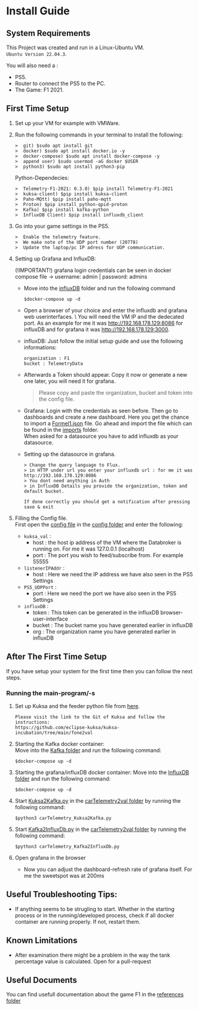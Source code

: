 # Install Guide
## System Requirements
This Project was created and run in a Linux-Ubuntu VM. \
`Ubuntu Version 22.04.3`.

You will also need a :

* PS5.
* Router to connect the PS5 to the PC.
* The Game: F1 2021.


## First Time Setup 
1. Set up your VM for example with VMWare.

2. Run the following commands in your terminal to install the following:

    ```
    >  git) $sudo apt install git
    >  docker) $sudo apt install docker.io -y
    >  docker-compose) $sudo apt install docker-compose -y
    >  append user) $sudo usermod -aG docker $USER
    >  python3) $sudo apt install python3-pip
    ```
    
    Python-Dependecies:
    
    ```
    >  Telemetry-F1-2021: 0.3.0) $pip install Telemetry-F1-2021
    >  kuksa-client) $pip install kuksa-client
    >  Paho-MQtt) $pip install paho-mqtt
    >  Proton) $pip install python-qpid-proton
    >  Kafka) $pip install kafka-python
    >  InfluxDB Client) $pip install influxdb_client
    ```

3. Go into your game settings in the PS5.

    ```
    >  Enable the telemetry feature.
    >  We make note of the UDP port number (20778)
    >  Update the laptop/pc IP adress for UDP communication.
    ```

4. Setting up Grafana and InfluxDB: 

    (!IMPORTANT!) grafana login credentials can be seen in docker compose file -> username: admin | password: admins

    * Move into the [influxDB](./InfluxDB/) folder and run the following command

        ```
        $docker-compose up -d
        ```

    * Open a browser of your choice and enter the influxdb and grafana web userinterfaces. \ 
        You will need the VM IP and the dedecated port. As an example for me it was http://192.168.178.129:8086 for influxDB and for grafana it was http://192.168.178.129:3000.
    
    * influxDB: Just follow the initial setup guide and use the following informations:
        ```
        organization : F1
        bucket : TelemetryData
        ```

    * Afterwards a Token should appear. Copy it now or generate a new one later, you will need it for grafana.

        > Please copy and paste the organization, bucket and token into the config file.

    * Grafana: Login with the credentials as seen before. Then go to dashboards and create a new dashboard. 
    Here you get the chance to import a [Formel1.json](./imports/Formel%201-1701426043812.json) file. Go ahead and import the file which can be found in the [imports](./imports/) folder. \
    When asked for a datasource you have to add influxdb as your datasource.    

    * Setting up the datasource in grafana. 
        ```
        > Change the query language to Flux.
        > in HTTP under url you enter your influxdb url : for me it was http://192.168.178.129:8086 
        > You dont need anything in Auth
        > in InfluxDB Details you provide the organization, token and default bucket. 

        If done correctly you should get a notification after pressing save & exit 
        ```

5. Filling the Config file. \
First open the [config file](./carTelemetry2val/config/carTelemetry_feeder.ini) in the [config folder](./carTelemetry2val/config/) and enter the following:
    * `kuksa_val` :
        * host : the host ip address of the VM where the Databroker is running on. For me it was 127.0.0.1 (localhost)
        * port : The port you wish to feed/subscribe from. For example 55555
    * `listenerIPAddr` :
        * host : Here we need the IP address we have also seen in the PS5 Settings
    * `PS5_UDPPort` : 
        * port : Here we need the port we have also seen in the PS5 Settings
    * `influxDB` : 
        * token : This token can be generated in the influxDB browser-user-interface
        * bucket : The bucket name you have generated earlier in influxDB
        * org : The organization name you have generated earlier in influxDB


## After The First Time Setup
If you have setup your system for the first time then you can follow the next steps.

### Running the main-program/-s
1. Set up Kuksa and the feeder python file from [here](https://github.com/eclipse-kuksa/kuksa-incubation/tree/main/fone2val).
    ```
    Please visit the link to the Git of Kuksa and follow the instructions:
    https://github.com/eclipse-kuksa/kuksa-incubation/tree/main/fone2val
    ```


2. Starting the Kafka docker container: \
    Move into the [Kafka folder](./Kafka/) and run the following command:
    ```   
    $docker-compose up -d
    ```

3. Starting the grafana/influxDB docker container:
    Move into the [InfluxDB folder](./InfluxDB/) and run the following command:
    ```
    $docker-compose up -d
    ```
    
4. Start [Kuksa2Kafka.py](./carTelemetry2val/carTelemetry_Kuksa2Kafka.py) in the [carTelemetry2val folder](./carTelemetry2val/) by running the following command:

    ```
    $python3 carTelemetry_Kuksa2Kafka.py
    ```

5. Start [Kafka2InfluxDb.py](./carTelemetry2val/carTelemetry_Kafka2InfluxDb.py) in the [carTelemetry2val folder](./carTelemetry2val/) by running the following command:

    ```
    $python3 carTelemetry_Kafka2InfluxDb.py
    ```


7. Open grafana in the browser
    * Now you can adjust the dashboard-refresh rate of grafana itself. For me the sweetspot was at 200ms
## Useful Troubleshooting Tips:
* If anything seems to be strugling to start. Whether in the starting process or in the running/developed process, check if all docker container are running properly. If not, restart them.

## Known Limitations
* After examination there might be a problem in the way the tank percentage value is calculated. Open for a pull-request

## Useful Documents
You can find usefull documentation about the game F1 in the [references folder](./carTelemetry2val/references/)